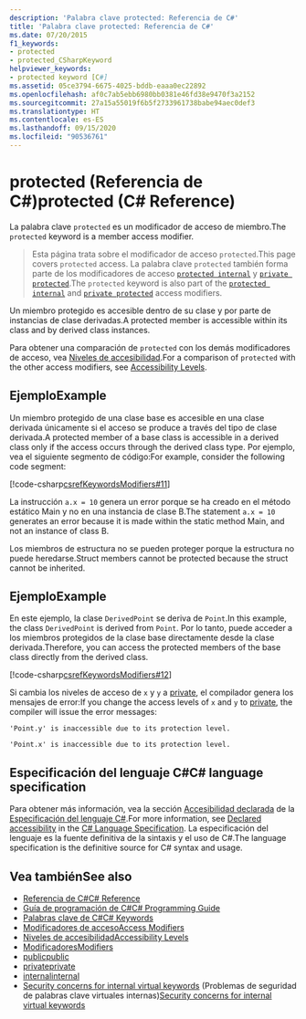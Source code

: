 ```yaml
---
description: 'Palabra clave protected: Referencia de C#'
title: 'Palabra clave protected: Referencia de C#'
ms.date: 07/20/2015
f1_keywords:
- protected
- protected_CSharpKeyword
helpviewer_keywords:
- protected keyword [C#]
ms.assetid: 05ce3794-6675-4025-bddb-eaaa0ec22892
ms.openlocfilehash: af0c7ab5ebb6980bb0381e46fd38e9470f3a2152
ms.sourcegitcommit: 27a15a55019f6b5f2733961738babe94aec0def3
ms.translationtype: HT
ms.contentlocale: es-ES
ms.lasthandoff: 09/15/2020
ms.locfileid: "90536761"
---
```

# <a name="protected-c-reference"></a><span data-ttu-id="f0803-103">protected (Referencia de C#)</span><span class="sxs-lookup"><span data-stu-id="f0803-103">protected (C# Reference)</span></span>

<span data-ttu-id="f0803-104">La palabra clave `protected` es un modificador de acceso de miembro.</span><span class="sxs-lookup"><span data-stu-id="f0803-104">The `protected` keyword is a member access modifier.</span></span>

 > <span data-ttu-id="f0803-105">Esta página trata sobre el modificador de acceso `protected`.</span><span class="sxs-lookup"><span data-stu-id="f0803-105">This page covers `protected` access.</span></span> <span data-ttu-id="f0803-106">La palabra clave `protected` también forma parte de los modificadores de acceso [`protected internal`](protected-internal.md) y [`private protected`](private-protected.md).</span><span class="sxs-lookup"><span data-stu-id="f0803-106">The `protected` keyword is also part of the [`protected internal`](protected-internal.md) and [`private protected`](private-protected.md) access modifiers.</span></span>

<span data-ttu-id="f0803-107">Un miembro protegido es accesible dentro de su clase y por parte de instancias de clase derivadas.</span><span class="sxs-lookup"><span data-stu-id="f0803-107">A protected member is accessible within its class and by derived class instances.</span></span>

<span data-ttu-id="f0803-108">Para obtener una comparación de `protected` con los demás modificadores de acceso, vea [Niveles de accesibilidad](accessibility-levels.md).</span><span class="sxs-lookup"><span data-stu-id="f0803-108">For a comparison of `protected` with the other access modifiers, see [Accessibility Levels](accessibility-levels.md).</span></span>

## <a name="example"></a><span data-ttu-id="f0803-109">Ejemplo</span><span class="sxs-lookup"><span data-stu-id="f0803-109">Example</span></span>

<span data-ttu-id="f0803-110">Un miembro protegido de una clase base es accesible en una clase derivada únicamente si el acceso se produce a través del tipo de clase derivada.</span><span class="sxs-lookup"><span data-stu-id="f0803-110">A protected member of a base class is accessible in a derived class only if the access occurs through the derived class type.</span></span> <span data-ttu-id="f0803-111">Por ejemplo, vea el siguiente segmento de código:</span><span class="sxs-lookup"><span data-stu-id="f0803-111">For example, consider the following code segment:</span></span>

[!code-csharp[csrefKeywordsModifiers#11](~/samples/snippets/csharp/VS_Snippets_VBCSharp/csrefKeywordsModifiers/CS/csrefKeywordsModifiers.cs#11)]

<span data-ttu-id="f0803-112">La instrucción `a.x = 10` genera un error porque se ha creado en el método estático Main y no en una instancia de clase B.</span><span class="sxs-lookup"><span data-stu-id="f0803-112">The statement `a.x = 10` generates an error because it is made within the static method Main, and not an instance of class B.</span></span>

<span data-ttu-id="f0803-113">Los miembros de estructura no se pueden proteger porque la estructura no puede heredarse.</span><span class="sxs-lookup"><span data-stu-id="f0803-113">Struct members cannot be protected because the struct cannot be inherited.</span></span>

## <a name="example"></a><span data-ttu-id="f0803-114">Ejemplo</span><span class="sxs-lookup"><span data-stu-id="f0803-114">Example</span></span>

<span data-ttu-id="f0803-115">En este ejemplo, la clase `DerivedPoint` se deriva de `Point`.</span><span class="sxs-lookup"><span data-stu-id="f0803-115">In this example, the class `DerivedPoint` is derived from `Point`.</span></span> <span data-ttu-id="f0803-116">Por lo tanto, puede acceder a los miembros protegidos de la clase base directamente desde la clase derivada.</span><span class="sxs-lookup"><span data-stu-id="f0803-116">Therefore, you can access the protected members of the base class directly from the derived class.</span></span>

[!code-csharp[csrefKeywordsModifiers#12](~/samples/snippets/csharp/VS_Snippets_VBCSharp/csrefKeywordsModifiers/CS/csrefKeywordsModifiers.cs#12)]  

<span data-ttu-id="f0803-117">Si cambia los niveles de acceso de `x` y `y` a [private](private.md), el compilador genera los mensajes de error:</span><span class="sxs-lookup"><span data-stu-id="f0803-117">If you change the access levels of `x` and `y` to [private](private.md), the compiler will issue the error messages:</span></span>

`'Point.y' is inaccessible due to its protection level.`

`'Point.x' is inaccessible due to its protection level.`

## <a name="c-language-specification"></a><span data-ttu-id="f0803-118">Especificación del lenguaje C#</span><span class="sxs-lookup"><span data-stu-id="f0803-118">C# language specification</span></span>  

<span data-ttu-id="f0803-119">Para obtener más información, vea la sección [Accesibilidad declarada](~/_csharplang/spec/basic-concepts.md#declared-accessibility) de la [Especificación del lenguaje C#](/dotnet/csharp/language-reference/language-specification/introduction).</span><span class="sxs-lookup"><span data-stu-id="f0803-119">For more information, see [Declared accessibility](~/_csharplang/spec/basic-concepts.md#declared-accessibility) in the [C# Language Specification](/dotnet/csharp/language-reference/language-specification/introduction).</span></span> <span data-ttu-id="f0803-120">La especificación del lenguaje es la fuente definitiva de la sintaxis y el uso de C#.</span><span class="sxs-lookup"><span data-stu-id="f0803-120">The language specification is the definitive source for C# syntax and usage.</span></span>

## <a name="see-also"></a><span data-ttu-id="f0803-121">Vea también</span><span class="sxs-lookup"><span data-stu-id="f0803-121">See also</span></span>

- [<span data-ttu-id="f0803-122">Referencia de C#</span><span class="sxs-lookup"><span data-stu-id="f0803-122">C# Reference</span></span>](../index.md)
- [<span data-ttu-id="f0803-123">Guía de programación de C#</span><span class="sxs-lookup"><span data-stu-id="f0803-123">C# Programming Guide</span></span>](../../programming-guide/index.md)
- [<span data-ttu-id="f0803-124">Palabras clave de C#</span><span class="sxs-lookup"><span data-stu-id="f0803-124">C# Keywords</span></span>](index.md)
- [<span data-ttu-id="f0803-125">Modificadores de acceso</span><span class="sxs-lookup"><span data-stu-id="f0803-125">Access Modifiers</span></span>](access-modifiers.md)
- [<span data-ttu-id="f0803-126">Niveles de accesibilidad</span><span class="sxs-lookup"><span data-stu-id="f0803-126">Accessibility Levels</span></span>](accessibility-levels.md)
- [<span data-ttu-id="f0803-127">Modificadores</span><span class="sxs-lookup"><span data-stu-id="f0803-127">Modifiers</span></span>](index.md)
- [<span data-ttu-id="f0803-128">public</span><span class="sxs-lookup"><span data-stu-id="f0803-128">public</span></span>](public.md)
- [<span data-ttu-id="f0803-129">private</span><span class="sxs-lookup"><span data-stu-id="f0803-129">private</span></span>](private.md)
- [<span data-ttu-id="f0803-130">internal</span><span class="sxs-lookup"><span data-stu-id="f0803-130">internal</span></span>](internal.md)
- <span data-ttu-id="f0803-131">[Security concerns for internal virtual keywords](/previous-versions/dotnet/netframework-4.0/heyd8kky(v=vs.100)) (Problemas de seguridad de palabras clave virtuales internas)</span><span class="sxs-lookup"><span data-stu-id="f0803-131">[Security concerns for internal virtual keywords](/previous-versions/dotnet/netframework-4.0/heyd8kky(v=vs.100))</span></span>
